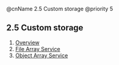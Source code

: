 @cnName 2.5 Custom storage
@priority 5

## 2.5 Custom storage

1. [Overview](./summary.md)
2. [File Array Service](./APAsyncFileArrayService.md)
3. [Object Array Service](./APObjectArrayService.md)
